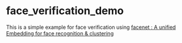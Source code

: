 # face_verification_demo
This is a simple example for face verification using [facenet : A unified Embedding for face recognition &amp; clustering](http://arxiv.org/abs/1503.03832)
